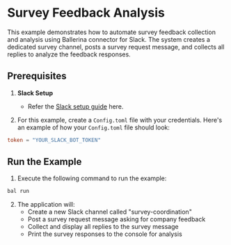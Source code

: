 # Survey Feedback Analysis

This example demonstrates how to automate survey feedback collection and analysis using Ballerina connector for Slack. The system creates a dedicated survey channel, posts a survey request message, and collects all replies to analyze the feedback responses.

## Prerequisites

1. **Slack Setup**
   - Refer the [Slack setup guide](`https://github.com/ballerina-platform/module-ballerinax-slack/blob/main/ballerina/README.md`) here.

2. For this example, create a `Config.toml` file with your credentials. Here's an example of how your `Config.toml` file should look:

```toml
token = "YOUR_SLACK_BOT_TOKEN"
```

## Run the Example

1. Execute the following command to run the example:

```bash
bal run
```

2. The application will:
   - Create a new Slack channel called "survey-coordination"
   - Post a survey request message asking for company feedback
   - Collect and display all replies to the survey message
   - Print the survey responses to the console for analysis
